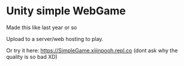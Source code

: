 # Unity simple WebGame
Made this like last year or so

Upload to a server/web hosting to play.

Or try it here: https://SimpleGame.xijinpooh.repl.co (dont ask why the quality is so bad XD)
